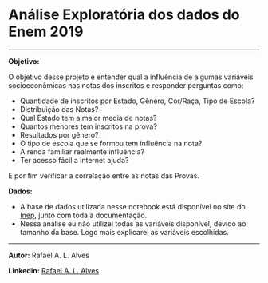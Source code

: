 # Análise Exploratória dos dados do Enem 2019
<hr/>

**Objetivo:**

O objetivo desse projeto é entender qual a influência de algumas variáveis socioeconômicas nas notas dos inscritos e responder perguntas como:  

- Quantidade de inscritos por Estado, Gênero, Cor/Raça, Tipo de Escola?
- Distribuição das Notas?
- Qual Estado tem a maior media de notas?
- Quantos menores tem inscritos na prova?
- Resultados por gênero?
- O tipo de escola que se formou tem influência na nota?
- A renda familiar realmente influência? 
- Ter acesso fácil a internet ajuda? 

E por fim verificar a correlação entre as notas das Provas.

**Dados:**

- A base de dados utilizada nesse notebook está disponível no site do [Inep](http://inep.gov.br/microdados), junto com toda a documentação.
- Nessa análise eu não utilizei todas as variáveis disponível, devido ao tamanho da base. Logo mais explicarei as variáveis escolhidas.

<hr/>

**Autor:** Rafael A. L. Alves

**Linkedin:** [Rafael A. L. Alves](https://www.linkedin.com/in/rafael-a-l-alves/)
